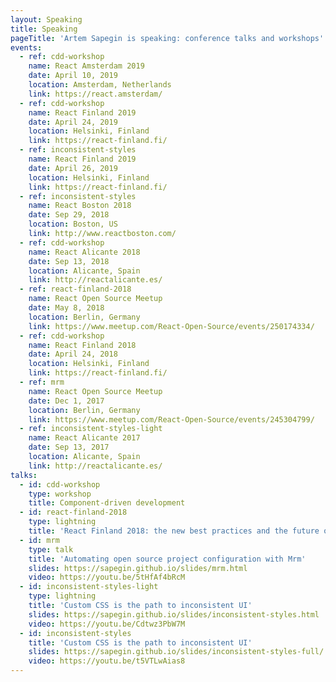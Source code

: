 ```yaml
---
layout: Speaking
title: Speaking
pageTitle: 'Artem Sapegin is speaking: conference talks and workshops'
events:
  - ref: cdd-workshop
    name: React Amsterdam 2019
    date: April 10, 2019
    location: Amsterdam, Netherlands
    link: https://react.amsterdam/
  - ref: cdd-workshop
    name: React Finland 2019
    date: April 24, 2019
    location: Helsinki, Finland
    link: https://react-finland.fi/
  - ref: inconsistent-styles
    name: React Finland 2019
    date: April 26, 2019
    location: Helsinki, Finland
    link: https://react-finland.fi/
  - ref: inconsistent-styles
    name: React Boston 2018
    date: Sep 29, 2018
    location: Boston, US
    link: http://www.reactboston.com/
  - ref: cdd-workshop
    name: React Alicante 2018
    date: Sep 13, 2018
    location: Alicante, Spain
    link: http://reactalicante.es/
  - ref: react-finland-2018
    name: React Open Source Meetup
    date: May 8, 2018
    location: Berlin, Germany
    link: https://www.meetup.com/React-Open-Source/events/250174334/
  - ref: cdd-workshop
    name: React Finland 2018
    date: April 24, 2018
    location: Helsinki, Finland
    link: https://react-finland.fi/
  - ref: mrm
    name: React Open Source Meetup
    date: Dec 1, 2017
    location: Berlin, Germany
    link: https://www.meetup.com/React-Open-Source/events/245304799/
  - ref: inconsistent-styles-light
    name: React Alicante 2017
    date: Sep 13, 2017
    location: Alicante, Spain
    link: http://reactalicante.es/
talks:
  - id: cdd-workshop
    type: workshop
    title: Component-driven development
  - id: react-finland-2018
    type: lightning
    title: 'React Finland 2018: the new best practices and the future of React'
  - id: mrm
    type: talk
    title: 'Automating open source project configuration with Mrm'
    slides: https://sapegin.github.io/slides/mrm.html
    video: https://youtu.be/5tHfAf4bRcM
  - id: inconsistent-styles-light
    type: lightning
    title: 'Custom CSS is the path to inconsistent UI'
    slides: https://sapegin.github.io/slides/inconsistent-styles.html
    video: https://youtu.be/Cdtwz3PbW7M
  - id: inconsistent-styles
    title: 'Custom CSS is the path to inconsistent UI'
    slides: https://sapegin.github.io/slides/inconsistent-styles-full/
    video: https://youtu.be/t5VTLwAias8
---
```

